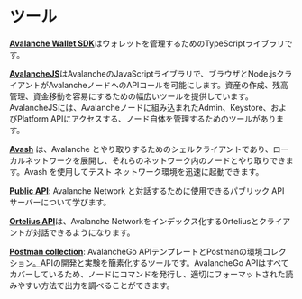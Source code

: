 # ツール

[**Avalanche Wallet SDK**](avalanche-wallet-sdk/)はウォレットを管理するためのTypeScriptライブラリです。

[**AvalancheJS**](avalanchejs/)はAvalancheのJavaScriptライブラリで、ブラウザとNode.jsクライアントがAvalancheノードへのAPIコールを可能にします。資産の作成、残高管理、資金移動を容易にするための幅広いツールを提供しています。AvalancheJSには、Avalancheノードに組み込まれたAdmin、Keystore、およびPlatform APIにアクセスする、ノード自体を管理するためのツールがあります。

[**Avash**](avash.md) は、Avalanche とやり取りするためのシェルクライアントであり、ローカルネットワークを展開し、それらのネットワーク内のノードとやり取りできます。Avash を使用してテスト ネットワーク環境を迅速に起動できます。

[**Public API**](public-api.md): Avalanche Network と対話するために使用できるパブリック API サーバーについて学びます。

[**Ortelius API**](ortelius.md)は、Avalanche Networkをインデックス化するOrteliusとクライアントが対話できるようになります。

[**Postman collection**](postman-avalanche-collection.md): AvalancheGo APIテンプレートとPostmanの環境コレクション[。](https://postman.com/)APIの開発と実験を簡素化するツールです。AvalancheGo APIはすべてカバーしているため、ノードにコマンドを発行し、適切にフォーマットされた読みやすい方法で出力を調べることができます。

